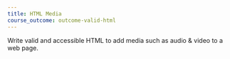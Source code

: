 ```yaml
---
title: HTML Media
course_outcome: outcome-valid-html
---
```

Write valid and accessible HTML to add media such as audio & video to a web page.
